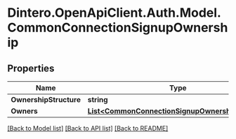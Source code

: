# Dintero.OpenApiClient.Auth.Model.CommonConnectionSignupOwnership

## Properties

Name | Type | Description | Notes
------------ | ------------- | ------------- | -------------
**OwnershipStructure** | **string** |  | [optional] 
**Owners** | [**List&lt;CommonConnectionSignupOwnershipOwners&gt;**](CommonConnectionSignupOwnershipOwners.md) |  | [optional] 

[[Back to Model list]](../README.md#documentation-for-models) [[Back to API list]](../README.md#documentation-for-api-endpoints) [[Back to README]](../README.md)

